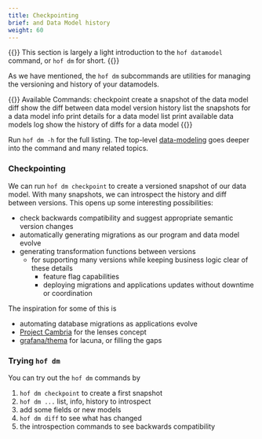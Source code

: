 ```yaml
---
title: Checkpointing
brief: and Data Model history
weight: 60
---
```


{{<lead>}}
This section is largely a light introduction to the `hof datamodel` command, or `hof dm` for short.
{{</lead>}}

As we have mentioned, the `hof dm` subcommands are utilities for managing the versioning and history of your datamodels.

{{<codeInner lang="sh">}}
Available Commands:
  checkpoint  create a snapshot of the data model
  diff        show the diff between data model version
  history     list the snapshots for a data model
  info        print details for a data model
  list        print available data models
  log         show the history of diffs for a data model
{{</codeInner>}}

Run `hof dm -h` for the full listing.
The top-level [data-modeling](/data-modeling/) goes deeper into
the command and many related topics.

### Checkpointing

We can run `hof dm checkpoint` to create
a versioned snapshot of our data model.
With many snapshots, we can introspect
the history and diff between versions.
This opens up some interesting possibilities:

- check backwards compatibility and suggest appropriate semantic version changes
- automatically generating migrations as our program and data model evolve
- generating transformation functions between versions
    - for supporting many versions while keeping business logic clear of these details
		- feature flag capabilities
		- deploying migrations and applications updates without downtime or coordination

The inspiration for some of this is

- automating database migrations as applications evolve
- [Project Cambria](https://www.inkandswitch.com/cambria/) for the lenses concept
- [grafana/thema](https://github.com/grafana/thema) for lacuna, or filling the gaps


### Trying `hof dm`

You can try out the `hof dm` commands by

1. `hof dm checkpoint` to create a first snapshot
2. `hof dm ...` list, info, history to introspect
3. add some fields or new models
4. `hof dm diff` to see what has changed
5. the introspection commands to see backwards compatibility


